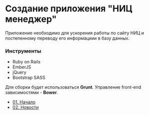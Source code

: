 # Создание приложения "НИЦ менеджер"

Приложение необходимо для ускорения работы по сайту НИЦ и постепенному переводу его информациии в базу данных.

### Инструменты
- Ruby on Rails
- EmberJS
- jQuery
- Bootstrap SASS

Для сборки будет использоваться **Grunt**. Управление front-end зависимостями - **Bower**.

 - [01. Начало](docs/01begining.md)
 - [02. Новости](docs/02news.md)